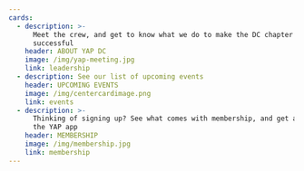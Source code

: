 ```yaml
---
cards:
  - description: >-
      Meet the crew, and get to know what we do to make the DC chapter of YAP
      successful
    header: ABOUT YAP DC
    image: /img/yap-meeting.jpg
    link: leadership
  - description: See our list of upcoming events
    header: UPCOMING EVENTS
    image: /img/centercardimage.png
    link: events
  - description: >-
      Thinking of signing up? See what comes with membership, and get access to
      the YAP app
    header: MEMBERSHIP
    image: /img/membership.jpg
    link: membership
---
```


